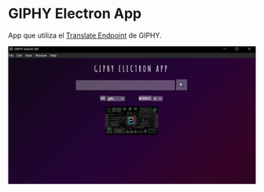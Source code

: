 # GIPHY Electron App
App que utiliza el [Translate Endpoint](https://developers.giphy.com/docs/api/endpoint/#translate) de GIPHY.

![giphy electron app](./giphy-electron-app.PNG)

